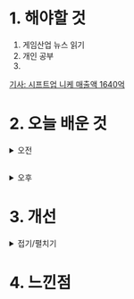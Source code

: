 
# 1. 해야할 것

1. 게임산업 뉴스 읽기 
2. 개인 공부  
3. 

[기사: 시프트업 니케 매출액 1640억](https://www.gamemeca.com/view.php?gid=1747374)

# 2. 오늘 배운 것

<details>
<summary>오전</summary>


</details>

##

<details>
<summary>오후</summary>


</details>




# 3. 개선


<details>
<summary>접기/펼치기</summary>


</details>



# 4. 느낀점


